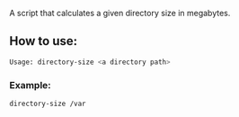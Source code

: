 A script that calculates a given directory size in megabytes.

## How to use:

```bash
Usage: directory-size <a directory path>

```

### Example:

```bash
directory-size /var